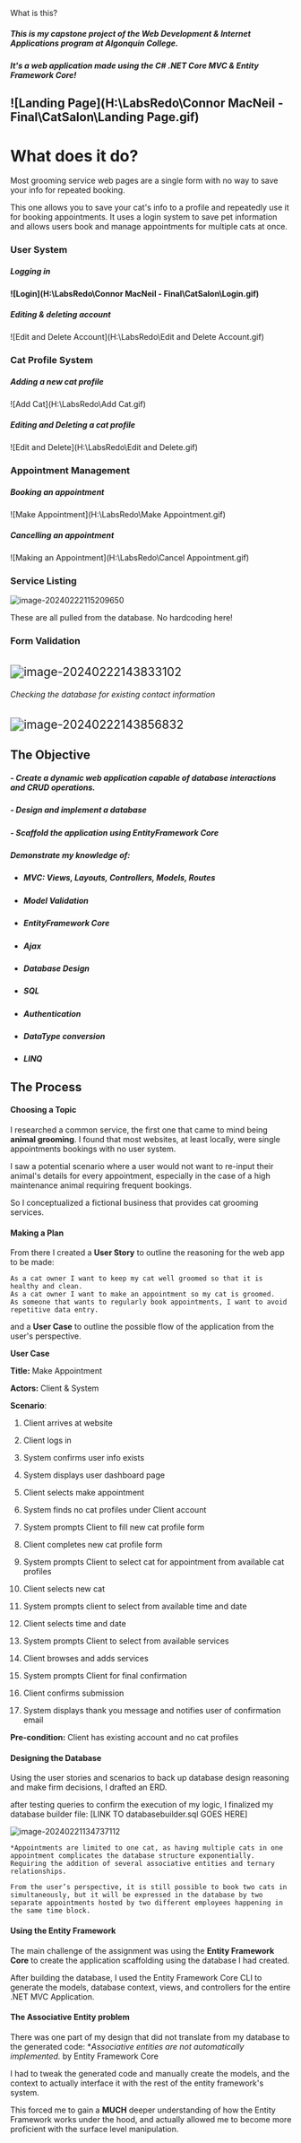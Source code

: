 What is this?

##### This is my capstone project of the Web Development & Internet Applications program at Algonquin College. 

##### It's a web application made using the C# .NET Core MVC & Entity Framework Core!

## ![Landing Page](H:\LabsRedo\Connor MacNeil - Final\CatSalon\Landing Page.gif)

# What does it do?

Most grooming service web pages are a single form with no way to save your info for repeated booking. 

This one allows you to save your cat's info to a profile and repeatedly use it for booking appointments.  It uses a login system to save pet information and allows users book and manage appointments for multiple cats at once.



### 														User System

##### Logging in

#### ![Login](H:\LabsRedo\Connor MacNeil - Final\CatSalon\Login.gif)

##### Editing & deleting account 

![Edit and Delete Account](H:\LabsRedo\Edit and Delete Account.gif)

### 													Cat Profile System 

##### Adding a new cat profile

![Add Cat](H:\LabsRedo\Add Cat.gif)

##### Editing and Deleting a cat profile

![Edit and Delete](H:\LabsRedo\Edit and Delete.gif)

### 												Appointment Management

##### Booking an appointment

![Make Appointment](H:\LabsRedo\Make Appointment.gif)

##### Cancelling an appointment

![Making an Appointment](H:\LabsRedo\Cancel Appointment.gif)

### Service Listing

![image-20240222115209650](C:\Users\conno\AppData\Roaming\Typora\typora-user-images\image-20240222115209650.png)

These are all pulled from the database. No hardcoding here!



### Form Validation

###### 									

<img src="C:\Users\conno\AppData\Roaming\Typora\typora-user-images\image-20240222143833102.png" alt="image-20240222143833102" style="zoom:150%;" />

###### 													Checking the database for existing contact information

<img src="C:\Users\conno\AppData\Roaming\Typora\typora-user-images\image-20240222143856832.png" alt="image-20240222143856832" style="zoom:150%;" />







## The Objective

##### - Create a dynamic web application capable of database interactions and CRUD operations.

##### - Design and implement a database 

##### - Scaffold the application using EntityFramework Core 



##### Demonstrate my knowledge of:

- ##### MVC: Views, Layouts, Controllers, Models, Routes

- ##### Model Validation 

- ##### EntityFramework Core

- ##### Ajax

- ##### Database Design

- ##### SQL

- ##### Authentication

- ##### DataType conversion 

- ##### LINQ





## The Process

#### Choosing a Topic

I researched a common service, the first one that came to mind being **animal grooming**. I found that most websites, at least locally, were single appointments bookings with no user system. 

I saw a potential scenario where a user would not want to re-input their animal's details for every appointment, especially in the case of a high maintenance animal requiring frequent bookings.

So I conceptualized a fictional business that provides cat grooming services.  



#### Making a Plan

From there I created a **User Story** to outline the reasoning for the web app to be made:

```	
As a cat owner I want to keep my cat well groomed so that it is healthy and clean.
As a cat owner I want to make an appointment so my cat is groomed.
As someone that wants to regularly book appointments, I want to avoid repetitive data entry.
```

and a **User Case** to outline the possible flow of the application from the user's perspective. 



**User Case**

**Title:** Make Appointment 

**Actors:** Client & System

**Scenario**:

1. Client arrives at website

2. Client logs in

3. System confirms user info exists

4. System displays user dashboard page

5. Client selects make appointment 

6. System finds no cat profiles under Client account

7. System prompts Client to fill new cat profile form 

8. Client completes new cat profile form 

9. System prompts Client to select cat for appointment from available cat profiles

10. Client selects new cat

11. System prompts client to select from available time and date

12. Client selects time and date

13. System prompts Client to select from available services

14. Client browses and adds services

15. System prompts Client for final confirmation 

16. Client confirms submission

17. System displays thank you message and notifies user of confirmation email

 **Pre-condition:** Client has existing account and no cat profiles



#### Designing the Database

Using the user stories and scenarios to back up database design reasoning and make firm decisions, I drafted an ERD.

after testing queries to confirm the execution of my logic, I finalized my database builder file: [LINK TO databasebuilder.sql GOES HERE]

![image-20240221134737112](C:\Users\conno\AppData\Roaming\Typora\typora-user-images\image-20240221134737112.png)

```
*Appointments are limited to one cat, as having multiple cats in one appointment complicates the database structure exponentially. Requiring the addition of several associative entities and ternary relationships.

From the user’s perspective, it is still possible to book two cats in simultaneously, but it will be expressed in the database by two separate appointments hosted by two different employees happening in the same time block. 

```



#### Using the Entity Framework

The main challenge of the assignment was using the **Entity Framework Core** to create the application scaffolding using the database I had created. 

After building the database, I used the Entity Framework Core CLI to generate the models, database context, views, and controllers for the entire .NET MVC Application.

#### The Associative Entity problem

There was one part of my design that did not translate from my database to the generated code: **Associative entities are not automatically implemented.* by Entity Framework Core

I had to tweak the generated code and manually create the models, and the context to actually interface it with the rest of the entity framework's system. 

This forced me to gain a **MUCH** deeper understanding of how the Entity Framework works under the hood, and actually allowed me to become more proficient with the surface level manipulation.





 

